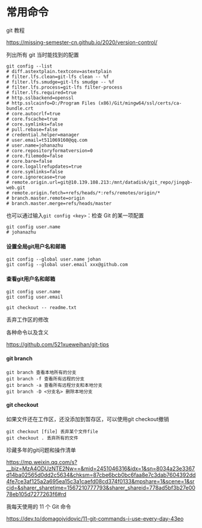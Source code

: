 # 常用命令



git 教程

https://missing-semester-cn.github.io/2020/version-control/



列出所有 git 当时能找到的配置

```shell
git config --list
# diff.astextplain.textconv=astextplain
# filter.lfs.clean=git-lfs clean -- %f
# filter.lfs.smudge=git-lfs smudge -- %f
# filter.lfs.process=git-lfs filter-process
# filter.lfs.required=true
# http.sslbackend=openssl
# http.sslcainfo=D:/Program Files (x86)/Git/mingw64/ssl/certs/ca-bundle.crt
# core.autocrlf=true
# core.fscache=true
# core.symlinks=false
# pull.rebase=false
# credential.helper=manager
# user.email=t511069160@qq.com
# user.name=johanazhu
# core.repositoryformatversion=0
# core.filemode=false
# core.bare=false
# core.logallrefupdates=true
# core.symlinks=false
# core.ignorecase=true
# remote.origin.url=git@10.139.108.213:/mnt/datadisk/git_repo/jingqb-web.git
# remote.origin.fetch=+refs/heads/*:refs/remotes/origin/*
# branch.master.remote=origin
# branch.master.merge=refs/heads/master
```

也可以通过输入`git config <key>`：检查 Git 的某一项配置

```shell
git config user.name
# johanazhu
```





#### 设置全局git用户名和邮箱

```shell
git config --global user.name johan
git config --global user.email xxx@github.com
```

#### 查看git用户名和邮箱

```shell
git config user.name
git config user.email
```



```shell
git checkout -- readme.txt
```

丢弃工作区的修改



各种命令以及含义

https://github.com/521xueweihan/git-tips





#### git branch

```shell
git branch 查看本地所有的分支
git branch -f 查看所有远程的分支
git branch -a 查看所有远程分支和本地分支
git branch -D <分支名> 删除本地分支
```



#### git checkout

如果文件还在工作区，还没添加到暂存区，可以使用git checkout撤销

```shell
git checkout [file] 丢弃某个文件file
git checkout . 丢弃所有的文件
```





珍藏多年的git问题和操作清单

https://mp.weixin.qq.com/s?__biz=MzA4ODUzNTE2Nw==&mid=2451046316&idx=1&sn=8034a23e3367d14ba02565d0dd2c5634&chksm=87cbe6bcb0bc6faa8e7c3dab7604392dd4fe7ce3af125a2a695ea15c3a1caefd08cd374f0133&mpshare=1&scene=1&srcid=&sharer_sharetime=1567210777793&sharer_shareid=778ad5bf3b27e0078eb105d7277263f6#rd







我每天使用的 11 个 Git 命令

https://dev.to/domagojvidovic/11-git-commands-i-use-every-day-43eo

